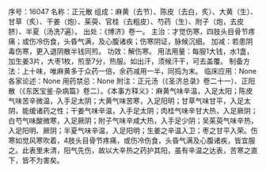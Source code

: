 序号：16047
名称：正元散
组成：麻黄（去节）、陈皮（去白，炙）、大黄（生）、甘草（炙）、干姜（炮）、茱萸、官桂（去粗皮）、芍药（生）、附子（炮，去皮脐）、半夏（汤洗7遍）。
出处：《博济》卷一。
主治：才觉伤寒，四肢头目骨节疼痛；或伤冷伤食，头昏气满，及心腹诸疾；伤寒阴证，脉候沉细。
加减：若患阴毒伤寒，更入退阴散半钱同煎。
功效：解伤寒。
用法用量：每服1大钱，水1盏，加生姜3片，大枣1枚，煎至7分，热服。如出汗，须候汗干，可去盖覆。
制备方法：上十味，唯麻黄多于众药一倍，余药减用一半，同捣为末。
临床应用：None
各家论述：None
用药禁忌：None
附注：正元汤（《圣济总录》卷二十一）、正阳散（《东医宝鉴·杂病篇》卷二）。《本事方释义》：麻黄气味辛温，入足太阳；陈皮气味苦辛微温，入手足太阴；大黄气味苦寒，入足阳明；甘草气味甘平，入足太阴，能缓诸药之性；干姜气味辛温，入手足太阴；肉桂气味辛甘大热，入足厥阴；白芍气味酸微寒，入足厥阴；附子气味辛咸大热，入手足少阴；吴茱萸气味辛热，入足阳明、厥阴；半夏气味辛温，入足阳明；生姜之辛温入卫；枣之甘平入荣。伤寒如觉风寒吹着，4肢头目骨节疼痛，或伤冷伤食，头昏气满及心腹诸疾，皆宜服之。此表里未清，阳气先伤，故以大辛热之药护其阳，虽有辛温之达表，苦寒之直下，皆不为害矣。

